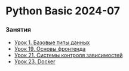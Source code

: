# Python Basic 2024-07


### Занятия

- [Урок 1. Базовые типы данных](lessons/lesson.01/)
- [Урок 19. Основы фронтенда](lessons/lesson.19/)
- [Урок 21. Системы контроля зависимостей](lessons/lesson.21/)
- [Урок 23. Docker](lessons/lesson.23/)

